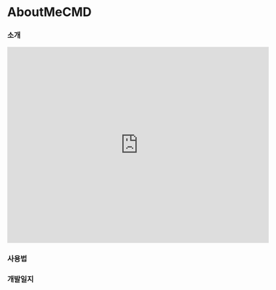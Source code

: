 # AboutMeCMD

### 소개

<iframe width="600" height="450" src="https://joomal.github.io/AboutMeCMD/index.html" frameborder="0" scrolling="no" align="center"> <p> 브라우저가 iframe 요소를 지원하지 않습니다. </p></iframe>

### 사용법

### 개발일지
